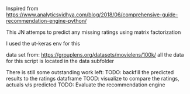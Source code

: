 Inspired from https://www.analyticsvidhya.com/blog/2018/06/comprehensive-guide-recommendation-engine-python/

This JN attemps to predict any missing ratings using matrix factorization

I used the ut-keras env for this 

data set from: https://grouplens.org/datasets/movielens/100k/
all the data for this script is located in the data subfolder

There is still some outstanding work left:
TODO: backfill the predicted results to the ratings dataframe
TOOD: visualize to compare the ratings, actuals v/s predicted
TODO: Evaluate the recommendation engine